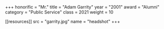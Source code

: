 +++
honorific = "Mr."
title     = "Adam Garrity"
year      = "2001"
award     = "Alumni"
category  = "Public Service"
class     = 2021
weight    = 10

[[resources]]
  src  = "garrity.jpg"
  name = "headshot"
+++
